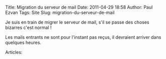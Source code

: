 Title: Migration du serveur de mail
Date: 2011-04-29 18:58
Author: Paul Ezvan
Tags: Site
Slug: migration-du-serveur-de-mail

Je suis en train de migrer le serveur de mail, s'il se passe des choses
bizarres c'est normal !  

Les mails entrants ne sont pour l'instant pas reçus, il devraient
arriver dans quelques heures.

Articles: 

